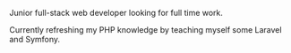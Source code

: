 Junior full-stack web developer looking for full time work.

Currently refreshing my PHP knowledge by teaching myself some Laravel and Symfony.
